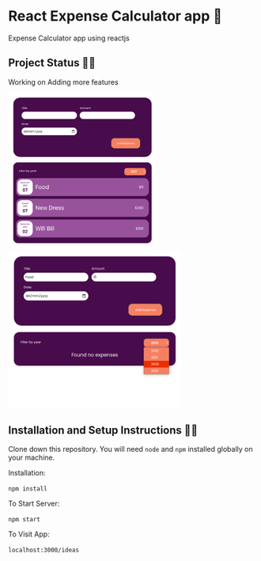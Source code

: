 # React Expense Calculator app 💸

Expense Calculator app using reactjs

## Project Status 👨‍🔧 

Working on Adding more features

<img src="./image.png" style="width: 300px"/><img src="./image1.png" style="width: 349px"/>

## Installation and Setup Instructions 👨‍🏫

Clone down this repository. You will need ```node``` and ```npm``` installed globally on your machine.

Installation:

```npm install```

To Start Server:

```npm start```

To Visit App:

```localhost:3000/ideas```
